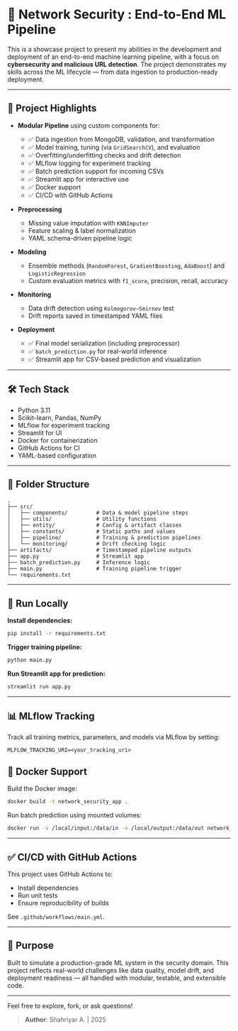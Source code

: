 
# 🔐 Network Security : End-to-End ML Pipeline

This is a showcase project to present my abilities in the development and deployment of an end-to-end machine learning pipeline, with a focus on **cybersecurity and malicious URL detection**. The project demonstrates my skills across the ML lifecycle — from data ingestion to production-ready deployment.

---

## 🚀 Project Highlights

- **Modular Pipeline** using custom components for:
  - ✅ Data ingestion from MongoDB, validation, and transformation  
  - ✅ Model training, tuning (via `GridSearchCV`), and evaluation  
  - ✅ Overfitting/underfitting checks and drift detection  
  - ✅ MLflow logging for experiment tracking  
  - ✅ Batch prediction support for incoming CSVs  
  - ✅ Streamlit app for interactive use
  - ✅ Docker support
  - ✅ CI/CD with GitHub Actions

- **Preprocessing**
  - Missing value imputation with `KNNImputer`
  - Feature scaling & label normalization
  - YAML schema-driven pipeline logic

- **Modeling**
  - Ensemble methods (`RandomForest`, `GradientBoosting`, `AdaBoost`) and `LogisticRegression`
  - Custom evaluation metrics with `f1_score`, precision, recall, accuracy

- **Monitoring**
  - Data drift detection using `Kolmogorov–Smirnov` test
  - Drift reports saved in timestamped YAML files

- **Deployment**
  - ✅ Final model serialization (including preprocessor)  
  - ✅ `batch_prediction.py` for real-world inference  
  - ✅ Streamlit app for CSV-based prediction and visualization

---
## 🛠 Tech Stack

- Python 3.11
- Scikit-learn, Pandas, NumPy
- MLflow for experiment tracking
- Streamlit for UI
- Docker for containerization
- GitHub Actions for CI
- YAML-based configuration

---
## 📁 Folder Structure

```
.
├── src/
│   ├── components/         # Data & model pipeline steps
│   ├── utils/              # Utility functions
│   ├── entity/             # Config & artifact classes
│   ├── constants/          # Static paths and values
│   ├── pipeline/           # Training & prediction pipelines
│   └── monitoring/         # Drift checking logic
├── artifacts/              # Timestamped pipeline outputs
├── app.py                  # Streamlit app
├── batch_prediction.py     # Inference logic
├── main.py                 # Training pipeline trigger
└── requirements.txt
```


---

## 🧪 Run Locally

**Install dependencies:**
```bash
pip install -r requirements.txt
```

**Trigger training pipeline:**
```bash
python main.py
```

**Run Streamlit app for prediction:**
```bash
streamlit run app.py
```

---

## 📊 MLflow Tracking

Track all training metrics, parameters, and models via MLflow by setting:
```env
MLFLOW_TRACKING_URI=<your_tracking_uri>
```
## 🐳 Docker Support

Build the Docker image:

```bash
docker build -t network_security_app .
```

Run batch prediction using mounted volumes:

```bash
docker run -v /local/input:/data/in -v /local/output:/data/out network_security_app
```
---

## ✅ CI/CD with GitHub Actions

This project uses GitHub Actions to:

- Install dependencies
- Run unit tests
- Ensure reproducibility of builds

See `.github/workflows/main.yml`.

---

## 🎯 Purpose

Built to simulate a production-grade ML system in the security domain. This project reflects real-world challenges like data quality, model drift, and deployment readiness — all handled with modular, testable, and extensible code.

---

Feel free to explore, fork, or ask questions!  
> **Author**: Shahriyar A. | 2025
